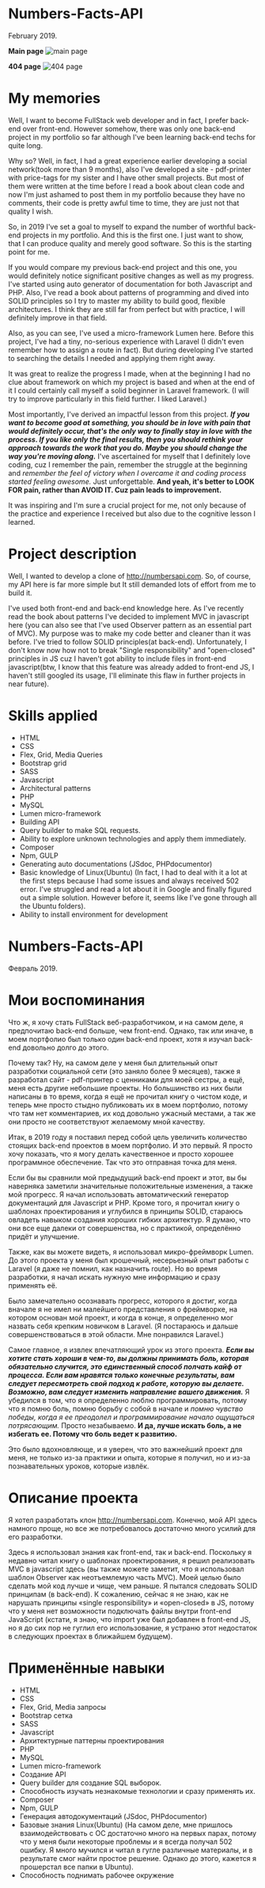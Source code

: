 # Numbers-Facts-API
February 2019.

**Main page**
![main page](https://raw.githubusercontent.com/NikitosGolubev/images/master/facts-and-numbers.png)

**404 page**
![404 page](https://raw.githubusercontent.com/NikitosGolubev/images/master/404.png)

# My memories
Well, I want to become FullStack web developer and in fact, I prefer back-end over front-end. However somehow, there was only one back-end project in my portfolio so far although I've been learning back-end techs for quite long. 

Why so? Well, in fact, I had a great experience earlier developing a social network(took more than 9 months), also I've developed a site - pdf-printer with price-tags for my sister and I have other small projects. But most of them were written at the time before I read a book about clean code and now I'm just ashamed to post them in my portfolio because they have no comments, their code is pretty awful time to time, they are just not that quality I wish. 

So, in 2019 I've set a goal to myself to expand the number of worthful back-end projects in my portfolio. And this is the first one. I just want to show, that I can produce quality and merely good software. So this is the starting point for me.

If you would compare my previous back-end project and this one, you would definitely notice significant positive changes as well as my progress. I've started using auto generator of documentation for both Javascript and PHP. Also, I've read a book about patterns of programming and dived into SOLID principles so I try to master my ability to build good, flexible architectures. I think they are still far from perfect but with practice, I will definitely improve in that field.

Also, as you can see, I've used a micro-framework Lumen here. Before this project, I've had a tiny, no-serious experience with Laravel (I didn't even remember how to assign a route in fact). But during developing I've started to searching the details I needed and applying them right away.

It was great to realize the progress I made,  when at the beginning I had no clue about framework on which my project is based and when at the end of it I could certainly call myself a solid beginner in Laravel framework. (I will try to improve particularly in this field further. I liked Laravel.)

Most importantly, I've derived an impactful lesson from this project. ***If you want to become good at something, you should be in love with pain that would definitely occur, that's the only way to finally stay in love with the process. If you like only the final results, then you should rethink your approach towards the work that you do. Maybe you should change the way you're moving along.*** I've ascertained for myself that I definitely love coding, cuz I remember the pain, remember the struggle at the beginning and *remember the feel of victory when I overcame it and coding process started feeling awesome.* Just unforgettable. **And yeah, it's better to LOOK FOR pain, rather than AVOID IT. Cuz pain leads to improvement.**

It was inspiring and I'm sure a crucial project for me, not only because of the practice and experience I received but also due to the cognitive lesson I learned.

# Project description
Well, I wanted to develop a clone of http://numbersapi.com. So, of course, my API here is far more simple but It still demanded lots of effort from me to build it.

I've used both front-end and back-end knowledge here. As I've recently read the book about patterns I've decided to implement MVC in javascript here (you can also see that I've used Observer pattern as an essential part of MVC). My purpose was to make my code better and cleaner than it was before. I've tried to follow SOLID principles(at back-end). Unfortunately, I don't know now how not to break "Single responsibility" and "open-closed" principles in JS cuz I haven't got ability to include files in front-end javascript(btw, I know that this feature was already added to front-end JS, I haven't still googled its usage, I'll eliminate this flaw in further projects in near future).

# Skills applied
- HTML
- CSS
- Flex, Grid, Media Queries
- Bootstrap grid
- SASS
- Javascript
- Architectural patterns
- PHP
- MySQL
- Lumen micro-framework
- Building API
- Query builder to make SQL requests.
- Ability to explore unknown technologies and apply them immediately.
- Composer
- Npm, GULP
- Generating auto documentations (JSdoc, PHPdocumentor)
- Basic knowledge of Linux(Ubuntu) (In fact, I had to deal with it a lot at the first steps because I had some issues and always received 502 error. I've struggled and read a lot about it in Google and finally figured out a simple solution. However before it, seems like I've gone through all the Ubuntu folders).
- Ability to install environment for development

# Numbers-Facts-API
Февраль 2019.

# Мои воспоминания
Что ж, я хочу стать FullStack веб-разработчиком, и на самом деле, я предпочитаю back-end больше, чем front-end. Однако, так или иначе, в моем портфолио был только один back-end проект, хотя я изучал back-end довольно долго до этого.

Почему так? Ну, на самом деле у меня был длительный опыт разработки социальной сети (это заняло более 9 месяцев), также я разработал сайт - pdf-принтер с ценниками для моей сестры, а ещё, меня есть другие небольшие проекты. Но большинство из них были написаны в то время, когда я ещё не прочитал книгу о чистом коде, и теперь мне просто стыдно публиковать их в моем портфолио, потому что там нет комментариев, их код довольно ужасный местами, а так же они просто не соответствуют желаемому мной качеству.

Итак, в 2019 году я поставил перед собой цель увеличить количество стоящих back-end проектов в моем портфолио. И это первый. Я просто хочу показать, что я могу делать качественное и просто хорошее программное обеспечение. Так что это отправная точка для меня.

Если бы вы сравнили мой предыдущий back-end проект и этот, вы бы наверняка заметили значительные положительные изменения, а также мой прогресс. Я начал использовать автоматический генератор документаций для Javascript и PHP. Кроме того, я прочитал книгу о шаблонах проектирования и углубился в принципы SOLID, стараюсь овладеть навыком создания хороших гибких архитектур. Я думаю, что они все еще далеки от совершенства, но с практикой, определённо придёт и улучшение.

Также, как вы можете видеть, я использовал микро-фреймворк Lumen. До этого проекта у меня был крошечный, несерьезный опыт работы с Laravel (я даже не помнил, как назначить route). Но во время разработки, я начал искать нужную мне информацию и сразу применять её.

Было замечательно осознавать прогресс, которого я достиг, когда вначале я не имел ни малейшего представления о фреймворке, на котором основан мой проект, и когда в конце, я определенно мог назвать себя крепким новичком в Laravel. (Я постараюсь и дальше совершенствоваться в этой области. Мне понравился Laravel.)

Самое главное, я извлек впечатляющий урок из этого проекта. ***Если вы хотите стать хороши в чем-то, вы должны принимать боль, которая обязательно случится, это единственный способ полчать кайф от процесса. Если вам нравятся только конечные результаты, вам следует пересмотреть свой подход к работе, которую вы делаете. Возможно, вам следует изменить направление вашего движения.*** Я убедился в том, что я определенно люблю программировать, потому что я помню боль, помню борьбу с собой в начале и *помню чувство победы, когда я ее преодолел и программирование начало ощущаться потрясающим.* Просто незабываемо. **И да, лучше искать боль, а не избегать ее. Потому что боль ведет к развитию.**

Это было вдохновляюще, и я уверен, что это важнейший проект для меня, не только из-за практики и опыта, которые я получил, но и из-за познавательных уроков, которые извлёк.

# Описание проекта
Я хотел разработать клон http://numbersapi.com. Конечно, мой API здесь намного проще, но все же потребовалось достаточно много усилий для его разработки.

Здесь я использовал знания как front-end, так и back-end. Поскольку я недавно читал книгу о шаблонах проектирования, я решил реализовать MVC в javascript здесь (вы также можете заметит, что я использовал шаблон Observer как неотъемлемую часть MVC). Моей целью было сделать мой код лучше и чище, чем раньше. Я пытался следовать SOLID принципам (в back-end). К сожалению, сейчас я не знаю, как не нарушать принципы «single responsibility» и «open-closed» в JS, потому что у меня нет возможности подключать файлы внутри front-end JavaScript (кстати, я знаю, что import уже был добавлен в front-end JS, но я до сих пор не гуглил его использование, я устраню этот недостаток в следующих проектах в ближайшем будущем).

# Применённые навыки
- HTML
- CSS
- Flex, Grid, Media запросы
- Bootstrap сетка
- SASS
- Javascript
- Архитектурные паттерны проектирования
- PHP
- MySQL
- Lumen micro-framework
- Создание API
- Query builder для создание SQL выборок.
- Способность изучать незнакомые технологии и сразу применять их.
- Composer
- Npm, GULP
- Генерация автодокументаций (JSdoc, PHPdocumentor)
- Базовые знания Linux(Ubuntu) (На самом деле, мне пришлось взаимодействовать с ОС достаточно много на первых парах, потому что у меня были некоторые проблемы и я всегда получал 502 ошибку. Я много мучился и читал в гугле различные материалы, и в результате смог найти простое решение. Однако до этого, кажется я прошерстал все папки в Ubuntu).
- Способность поднимать рабочее окружение
